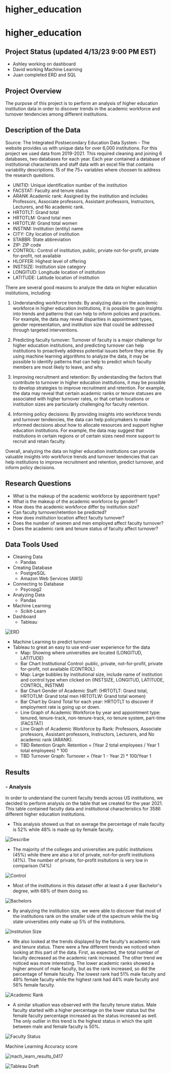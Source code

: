 # higher_education
# higher_education
## Project Status (updated 4/13/23 9:00 PM EST)
- Ashley working on dashboard
- David working Machine Learning 
- Juan completed ERD and SQL 

## Project Overview
The purpose of this project is to perform an analysis of higher education institution data in order to discover trends in the academic workforce and turnover tendencies among different institutions.

## Description of the Data
Source: The Integrated Postsecondary Education Data System - The website provides us with unique data for over 6,000  institutions. For this project we used data from 2019-2021. This required cleaning and joining 6 databases, two databases for each year. Each year contained a database of institutional characterists and staff data with an excel file that contains variability descriptions. 15 of the 75+ variables where choosen to address the research questions. 

- UNITID:	Unique identification number of the institution
- FACSTAT:	Faculty and tenure status
- ARANK	Academic rank: Assigned by the institution and includes Professors, Associate professors, Assistant professors,  Instructors, Lecturers, and No academic rank.
- HRTOTLT:	Grand total
- HRTOTLM:	Grand total men
- HRTOTLW:	Grand total women
- INSTNM:	Institution (entity) name
- CITY:	City location of institution
- STABBR:	State abbreviation
- ZIP:	ZIP code
- CONTROL:	Control of institution, public, prviate not-for-profit, prviate for-profit, not available
- HLOFFER:	Highest level of offering
- INSTSIZE:	Institution size category
- LONGITUD:	Longitude location of institution
- LATITUDE: 	Latitude location of institution

There are several good reasons to analyze the data on higher education institutions, including:

1. Understanding workforce trends: By analyzing data on the academic workforce in higher education institutions, it is possible to gain insights into trends and patterns that can help to inform policies and practices. For example, the data may reveal disparities in appointment types, gender representation, and institution size that could be addressed through targeted interventions.

2. Predicting faculty turnover: Turnover of faculty is a major challenge for higher education institutions, and predicting turnover can help institutions to proactively address potential issues before they arise. By using machine learning algorithms to analyze the data, it may be possible to identify patterns that can help to predict which faculty members are most likely to leave, and why.

3. Improving recruitment and retention: By understanding the factors that contribute to turnover in higher education institutions, it may be possible to develop strategies to improve recruitment and retention. For example, the data may reveal that certain academic ranks or tenure statuses are associated with higher turnover rates, or that certain locations or institution sizes are particularly challenging for faculty retention.

4. Informing policy decisions: By providing insights into workforce trends and turnover tendencies, the data can help policymakers to make informed decisions about how to allocate resources and support higher education institutions. For example, the data may suggest that institutions in certain regions or of certain sizes need more support to recruit and retain faculty.

Overall, analyzing the data on higher education institutions can provide valuable insights into workforce trends and turnover tendencies that can help institutions to improve recruitment and retention, predict turnover, and inform policy decisions.


## Research Questions
- What is the makeup of the academic workforce by appointment type? 
- What is the makeup of the academic workforce by gender? 
- How does the academic workforce differ by institution size?
- Can faculty turnover/retention be predicted? 
- How does institution location affect faculty turnover?
- Does the number of women and men employed affect faculty turnover?
- Does the academic rank and tenure status of faculty affect turnover?

## Data Tools Used
- Cleaning Data
  - Pandas
- Creating Database
  - PostgreSQL
  - Amazon Web Services (AWS)
- Connecting to Database
  - Psycopg2
- Analyzing Data
  - Pandas
- Machine Learning
  - Scikit-Learn
- Dashboard
  - Tableau

![ERD](https://github.com/davidbowen87/higher_education/blob/main/QuickDBD-export%20(1).png)

- Machine Learning to predict turnover 
- Tableau to great an easy to use end-user experience for the data 
  - Map: Showing where universities are located (LONGITUD, LATITUDE)
  - Bar Chart Institutional Control: public, private, not-for-profit, private for-profit, not available (CONTROL)
  - Map: Large bubbles by institutional size, include name of institution and control type when clicked on (INSTSIZE, LONGITUD, LATITUDE, CONTROL, INSTNM)
  - Bar Chart Gender of Academic Staff: (HRTOTLT: Grand total, HRTOTLM: Grand total men HRTOTLW: Grand total women)
  - Bar Chart by Grand Total for each year: HRTOTLT to discover if employment rate is going up or down. 
  - Line Graph of Academic Workforce by year and appointment type: tenured, tenure-track, non-tenure-track, no tenure system, part-time (FACSTAT) 
  - Line Graph of Academic Workforce by Rank: Professors, Associate professors, Assistant professors, Instructors, Lecturers, and No academic rank (ARANK).
  - TBD Retention Graph: Retention = (Year 2 total employees / Year 1 total employees) * 100
  - TBD Turnover Graph: Turnover = (Year 1 - Year 2) * 100/Year 1


## Results 

### - Analysis

In order to understand the current faculty trends across US institutions, we decided to perform analysis on the table that we created for the year 2021. This table contained faculty data and institutional characteristics for 3586 different higher education institutions.
  - This analysis showed us that on average the percentage of male faculty is 52% while 48% is made up by female faculty.

![Describe](https://user-images.githubusercontent.com/116690861/232312472-30e06643-fe27-4c0e-8217-5e014efdee78.png)

  - The majority of the colleges and universities are public institutions (45%) while there are also a lot of private, not-for-profit institutions (41%). The number of private, for-profit insitutions is very low in comparison (14%)

![Control](https://user-images.githubusercontent.com/116690861/232312749-78c414df-a2c6-43e7-851e-86ac87fe0630.png)

  - Most of the institutions in this dataset offer at least a 4 year Bachelor's degree, with 68% of them doing so. 

![Bachelors](https://user-images.githubusercontent.com/116690861/232313026-acdb8e9f-ca4d-4de8-bf2b-04becae8b6d2.png)

  - By analyzing the institution size, we were able to discover that most of the institutions rank on the smaller side of the spectrum while the big state universities only make up 5% of the institutions.

![Institution Size](https://user-images.githubusercontent.com/116690861/232313205-e8c3c231-d255-40cf-8b3e-86ec8f2920b3.png)

  - We also looked at the trends displayed by the faculty's academic rank and tenure status. There were a few different trends we noticed when looking at this part of the data. First, as expected, the total number of faculty decreased as the academic rank increased. The other trend we noticed was more interesting. The lower academic ranks showed a higher amount of male faculty, but as the rank increased, so did the percentage of female faculty. The lowest rank had 51% male faculty and 49% female faculty while the highest rank had 44% male faculty and 56% female faculty. 

![Academic Rank](https://user-images.githubusercontent.com/116690861/232313754-a21354cb-328a-41c2-bfb7-c08685f960e6.png)

  - A similar situation was observed with the faculty tenure status. Male faculty started with a higher percentage on the lower status but the female faculty percentage increased as the status increased as well. The only outlier in this trend is the highest status in which the split between male and female faculty is 50%. 

![Faculty Status](https://user-images.githubusercontent.com/116690861/232314645-45dbb053-0f60-4b1f-894a-d5deb7415b95.png)



Machine Learning Accuracy score 

![mach_learn_results_0417](https://user-images.githubusercontent.com/59536055/232629489-7f9e23ba-a41f-4fc8-8a61-b003fe6edd42.PNG)

![Tableau Draft](https://github.com/davidbowen87/higher_education/blob/IS2021/Resources/Tableau-Draft.jpg)
